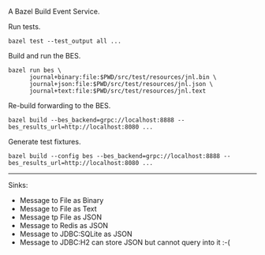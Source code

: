 A Bazel Build Event Service.

Run tests.
```shell
bazel test --test_output all ...
```

Build and run the BES.
```shell
bazel run bes \
      journal+binary:file:$PWD/src/test/resources/jnl.bin \
      journal+json:file:$PWD/src/test/resources/jnl.json \
      journal+text:file:$PWD/src/test/resources/jnl.text
```

Re-build forwarding to the BES.
```shell
bazel build --bes_backend=grpc://localhost:8888 --bes_results_url=http://localhost:8080 ...
```

Generate test fixtures.
```shell
bazel build --config bes --bes_backend=grpc://localhost:8888 --bes_results_url=http://localhost:8080 ...
```



----

Sinks:
- Message to File as Binary
- Message to File as Text
- Message tp File as JSON
- Message to Redis as JSON
- Message to JDBC:SQLite as JSON
- Message to JDBC:H2 can store JSON but cannot query into it :-(

